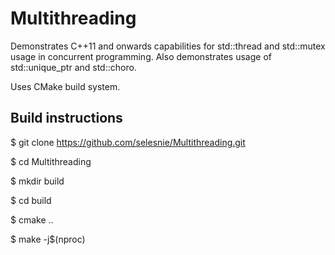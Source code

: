 # Multithreading

Demonstrates C++11 and onwards capabilities for std::thread and std::mutex usage in concurrent programming. Also demonstrates usage of std::unique_ptr and std::choro.

Uses CMake build system.

## Build instructions

$ git clone https://github.com/selesnie/Multithreading.git

$ cd Multithreading

$ mkdir build

$ cd build

$ cmake ..

$ make -j$(nproc)
